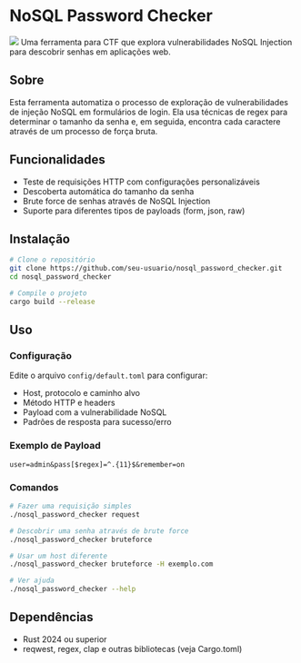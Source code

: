# NoSQL Password Checker
![](../../assets/nosql_password_checker.gif)
Uma ferramenta para CTF que explora vulnerabilidades NoSQL Injection para descobrir senhas em aplicações web.

## Sobre

Esta ferramenta automatiza o processo de exploração de vulnerabilidades de injeção NoSQL em formulários de login. Ela usa técnicas de regex para determinar o tamanho da senha e, em seguida, encontra cada caractere através de um processo de força bruta.

## Funcionalidades

- Teste de requisições HTTP com configurações personalizáveis
- Descoberta automática do tamanho da senha
- Brute force de senhas através de NoSQL Injection
- Suporte para diferentes tipos de payloads (form, json, raw)

## Instalação

```bash
# Clone o repositório
git clone https://github.com/seu-usuario/nosql_password_checker.git
cd nosql_password_checker

# Compile o projeto
cargo build --release
```

## Uso

### Configuração

Edite o arquivo `config/default.toml` para configurar:
- Host, protocolo e caminho alvo
- Método HTTP e headers
- Payload com a vulnerabilidade NoSQL
- Padrões de resposta para sucesso/erro

### Exemplo de Payload

```
user=admin&pass[$regex]=^.{11}$&remember=on
```

### Comandos

```bash
# Fazer uma requisição simples
./nosql_password_checker request

# Descobrir uma senha através de brute force
./nosql_password_checker bruteforce

# Usar um host diferente
./nosql_password_checker bruteforce -H exemplo.com

# Ver ajuda
./nosql_password_checker --help
```

## Dependências

- Rust 2024 ou superior
- reqwest, regex, clap e outras bibliotecas (veja Cargo.toml)
